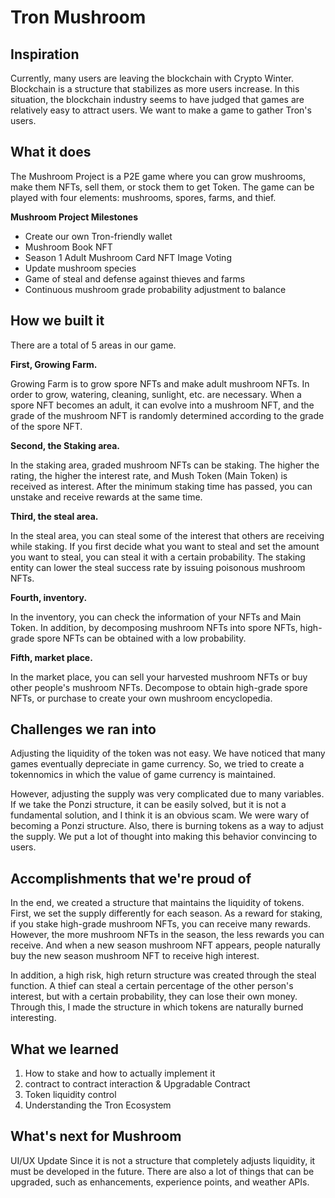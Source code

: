 # Tron Mushroom

## Inspiration
Currently, many users are leaving the blockchain with Crypto Winter. Blockchain is a structure that stabilizes as more users increase. In this situation, the blockchain industry seems to have judged that games are relatively easy to attract users. We want to make a game to gather Tron's users.

## What it does
The Mushroom Project is a P2E game where you can grow mushrooms, make them NFTs, sell them, or stock them to get Token. The game can be played with four elements: mushrooms, spores, farms, and thief.

**Mushroom Project Milestones**
- Create our own Tron-friendly wallet
- Mushroom Book NFT
- Season 1 Adult Mushroom Card NFT Image Voting
- Update mushroom species
- Game of steal and defense against thieves and farms
- Continuous mushroom grade probability adjustment to balance

## How we built it
There are a total of 5 areas in our game.

**First, Growing Farm.**

Growing Farm is to grow spore NFTs and make adult mushroom NFTs. In order to grow, watering, cleaning, sunlight, etc. are necessary. When a spore NFT becomes an adult, it can evolve into a mushroom NFT, and the grade of the mushroom NFT is randomly determined according to the grade of the spore NFT.

**Second, the Staking area.**

In the staking area, graded mushroom NFTs can be staking. The higher the rating, the higher the interest rate, and Mush Token (Main Token) is received as interest. After the minimum staking time has passed, you can unstake and receive rewards at the same time.

**Third, the steal area.**

In the steal area, you can steal some of the interest that others are receiving while staking. If you first decide what you want to steal and set the amount you want to steal, you can steal it with a certain probability. The staking entity can lower the steal success rate by issuing poisonous mushroom NFTs.

**Fourth, inventory.**

In the inventory, you can check the information of your NFTs and Main Token. In addition, by decomposing mushroom NFTs into spore NFTs, high-grade spore NFTs can be obtained with a low probability.

**Fifth, market place.**

In the market place, you can sell your harvested mushroom NFTs or buy other people's mushroom NFTs. Decompose to obtain high-grade spore NFTs, or purchase to create your own mushroom encyclopedia.

## Challenges we ran into
Adjusting the liquidity of the token was not easy. We have noticed that many games eventually depreciate in game currency. So, we tried to create a tokennomics in which the value of game currency is maintained. 

However, adjusting the supply was very complicated due to many variables. If we take the Ponzi structure, it can be easily solved, but it is not a fundamental solution, and I think it is an obvious scam. We were wary of becoming a Ponzi structure.
Also, there is burning tokens as a way to adjust the supply. We put a lot of thought into making this behavior convincing to users.

## Accomplishments that we're proud of
In the end, we created a structure that maintains the liquidity of tokens. First, we set the supply differently for each season. As a reward for staking, if you stake high-grade mushroom NFTs, you can receive many rewards. However, the more mushroom NFTs in the season, the less rewards you can receive. And when a new season mushroom NFT appears, people naturally buy the new season mushroom NFT to receive high interest.

In addition, a high risk, high return structure was created through the steal function. A thief can steal a certain percentage of the other person's interest, but with a certain probability, they can lose their own money. Through this, I made the structure in which tokens are naturally burned interesting.

## What we learned
1. How to stake and how to actually implement it
2. contract to contract interaction & Upgradable Contract
3. Token liquidity control
4. Understanding the Tron Ecosystem

## What's next for Mushroom 
UI/UX Update
Since it is not a structure that completely adjusts liquidity, it must be developed in the future.
There are also a lot of things that can be upgraded, such as enhancements, experience points, and weather APIs.
